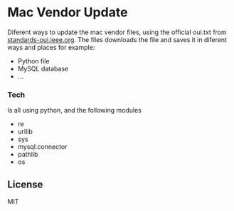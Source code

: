 # Mac Vendor Update

Diferent ways to update the mac vendor files, using the official oui.txt from [standards-oui.ieee.org](http://standards-oui.ieee.org/oui.txt). The files downloads the file and saves it in diferent ways and places for example:

  - Python file
  - MySQL database
  - ...

### Tech

Is all using python, and the following modules

* re
* urllib
* sys
* mysql.connector
* pathlib
* os


License
----

MIT